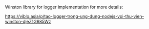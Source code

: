 Winston library for logger implementation
for more details:

https://viblo.asia/p/tao-logger-trong-ung-dung-nodejs-voi-thu-vien-winston-djeZ1G885Wz